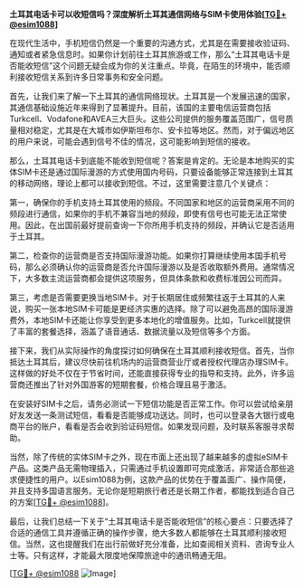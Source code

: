**土耳其电话卡可以收短信吗？深度解析土耳其通信网络与SIM卡使用体验[[TG💪+ @esim1088](https://t.me/s/esim1088)]**

在现代生活中，手机短信仍然是一个重要的沟通方式，尤其是在需要接收验证码、通知或者紧急信息时。如果你计划前往土耳其旅游或工作，那么“土耳其电话卡是否能收短信”这个问题无疑会成为你的关注重点。毕竟，在陌生的环境中，能否顺利接收短信关系到许多日常事务和安全问题。

首先，让我们来了解一下土耳其的通信网络现状。土耳其是一个发展迅速的国家，其通信基础设施近年来得到了显著提升。目前，该国的主要电信运营商包括Turkcell、Vodafone和AVEA三大巨头。这些公司提供的服务覆盖范围广，信号质量相对稳定，尤其是在大城市如伊斯坦布尔、安卡拉等地区。然而，对于偏远地区的用户来说，可能会遇到信号不佳的情况，这可能影响到短信的接收。

那么，土耳其电话卡到底能不能收到短信呢？答案是肯定的。无论是本地购买的实体SIM卡还是通过国际漫游的方式使用国内号码，只要设备能够正常连接到土耳其的移动网络，理论上都可以接收到短信。不过，这里需要注意几个关键点：

第一，确保你的手机支持土耳其使用的频段。不同国家和地区的运营商采用不同的频段进行通信，如果你的手机不兼容当地的频段，即使有信号也可能无法正常使用。因此，在出国前最好提前查询一下你所用手机支持的频段，并确认它是否适用于土耳其。

第二，检查你的运营商是否支持国际漫游功能。如果你打算继续使用本国手机号码，那么必须确认你的运营商是否允许国际漫游以及是否收取额外费用。通常情况下，大多数主流运营商都会提供这项服务，但具体条款和收费标准因公司而异。

第三，考虑是否需要更换当地SIM卡。对于长期居住或频繁往返于土耳其的人来说，购买一张本地SIM卡可能是更经济实惠的选择。除了可以避免高昂的国际漫游费外，本地SIM卡还能让你享受到更多本地化的增值服务。比如，Turkcell就提供了丰富的套餐选择，涵盖了语音通话、数据流量以及短信等多个方面。

接下来，我们从实际操作的角度探讨如何确保在土耳其顺利接收短信。首先，当你抵达土耳其后，建议尽快前往机场内的运营商营业厅或者授权代理店办理SIM卡。这样做的好处不仅在于节省时间，还能直接获得专业的指导和支持。此外，许多运营商还推出了针对外国游客的短期套餐，价格合理且易于激活。

在安装好SIM卡之后，请务必测试一下短信功能是否正常工作。你可以尝试给亲朋好友发送一条测试短信，看看是否能够成功送达。同时，也可以登录各大银行或电商平台的账户，看看是否会收到验证码短信。如果发现问题，及时联系客服寻求帮助。

当然，除了传统的实体SIM卡之外，现在市面上还出现了越来越多的虚拟eSIM卡产品。这类产品无需物理插入，只需通过手机设置即可完成激活，非常适合那些追求便捷性的用户。以Esim1088为例，这款产品的优势在于覆盖面广、操作简便，并且支持多国语言服务。无论你是短期旅行者还是长期工作者，都能找到适合自己的方案[[TG💪+ @esim1088](https://t.me/s/esim1088)]。

最后，让我们总结一下关于“土耳其电话卡是否能收短信”的核心要点：只要选择了合适的通信工具并遵循正确的操作步骤，绝大多数人都能够在土耳其顺利接收短信。当然，这也提醒我们在出行前做好充分准备，比如查阅相关资料、咨询专业人士等。只有这样，才能最大限度地保障旅途中的通讯畅通无阻。

[[TG💪+ @esim1088](https://t.me/s/esim1088) ![Image](https://i.postimg.cc/4NQfJmqS/Snipaste-2025-05-13-00-14-12.png)]